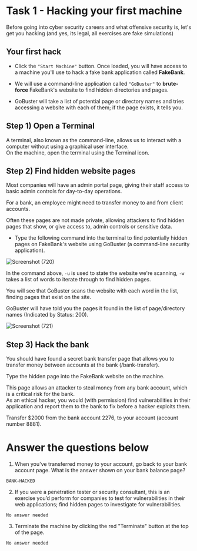 # Task 1 - Hacking your first machine

Before going into cyber security careers and what offensive security is, let's get you hacking (and yes, its legal, all exercises are fake simulations)

## Your first hack

- Click the ``"Start Machine"`` button. Once loaded, you will have access to a machine you'll use to hack a fake bank application called **FakeBank**.

- We will use a command-line application called ``"GoBuster"`` to **brute-force** FakeBank's website to find hidden directories and pages. 
- GoBuster will take a list of potential page or directory names and tries accessing a website with each of them; if the page exists, it tells you.

## Step 1) Open a Terminal

A terminal, also known as the command-line, allows us to interact with a computer without using a graphical user interface.<br>
On the machine, open the terminal using the Terminal icon.  

## Step 2) Find hidden website pages

Most companies will have an admin portal page, giving their staff access to basic admin controls for day-to-day operations.<br>

For a bank, an employee might need to transfer money to and from client accounts.<br> 

Often these pages are not made private, allowing attackers to find hidden pages that show, or give access to, admin controls or sensitive data.

- Type the following command into the terminal to find potentially hidden pages on FakeBank's website using GoBuster (a command-line security application).

![Screenshot (720)](https://user-images.githubusercontent.com/63872951/177399923-3f9fbb94-6ffe-4d6a-8b6a-acef62b16390.png)

In the command above, `-u` is used to state the website we're scanning, `-w` takes a list of words to iterate through to find hidden pages.

You will see that GoBuster scans the website with each word in the list, finding pages that exist on the site. 

GoBuster will have told you the pages it found in the list of page/directory names (Indicated by Status: 200).

![Screenshot (721)](https://user-images.githubusercontent.com/63872951/177402183-4a8f70b0-78c6-4d67-8a0d-6e7340c44fd5.png)


## Step 3) Hack the bank

You should have found a secret bank transfer page that allows you to transfer money between accounts at the bank (/bank-transfer). 

Type the hidden page into the FakeBank website on the machine.

This page allows an attacker to steal money from any bank account, which is a critical risk for the bank.<br> As an ethical hacker, you would (with permission) find vulnerabilities in their application and report them to the bank to fix before a hacker exploits them.

Transfer $2000 from the bank account 2276, to your account (account number 8881).

# Answer the questions below

1. When you've transferred money to your account, go back to your bank account page. What is the answer shown on your bank balance page? 
 ```
 BANK-HACKED
 ```
2. If you were a penetration tester or security consultant, this is an exercise you’d perform for companies to test for vulnerabilities in their web applications; find hidden pages to investigate for vulnerabilities.
```
No answer needed
```
3. Terminate the machine by clicking the red "Terminate" button at the top of the page.
```
No answer needed
```

